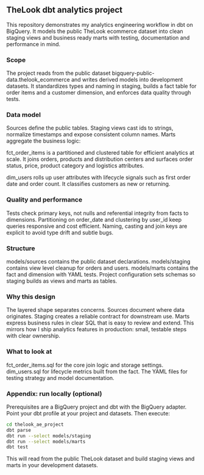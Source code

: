 ## TheLook dbt analytics project

This repository demonstrates my analytics engineering workflow in dbt on BigQuery. It models the public TheLook ecommerce dataset into clean staging views and business ready marts with testing, documentation and performance in mind.

### Scope
The project reads from the public dataset bigquery-public-data.thelook_ecommerce and writes derived models into development datasets. It standardizes types and naming in staging, builds a fact table for order items and a customer dimension, and enforces data quality through tests.

### Data model
Sources define the public tables. Staging views cast ids to strings, normalize timestamps and expose consistent column names. Marts aggregate the business logic:

fct_order_items is a partitioned and clustered table for efficient analytics at scale. It joins orders, products and distribution centers and surfaces order status, price, product category and logistics attributes.

dim_users rolls up user attributes with lifecycle signals such as first order date and order count. It classifies customers as new or returning.

### Quality and performance
Tests check primary keys, not nulls and referential integrity from facts to dimensions. Partitioning on order_date and clustering by user_id keep queries responsive and cost efficient. Naming, casting and join keys are explicit to avoid type drift and subtle bugs.

### Structure
models/sources contains the public dataset declarations. models/staging contains view level cleanup for orders and users. models/marts contains the fact and dimension with YAML tests. Project configuration sets schemas so staging builds as views and marts as tables.

### Why this design
The layered shape separates concerns. Sources document where data originates. Staging creates a reliable contract for downstream use. Marts express business rules in clear SQL that is easy to review and extend. This mirrors how I ship analytics features in production: small, testable steps with clear ownership.

### What to look at
fct_order_items.sql for the core join logic and storage settings. dim_users.sql for lifecycle metrics built from the fact. The YAML files for testing strategy and model documentation.

### Appendix: run locally (optional)
Prerequisites are a BigQuery project and dbt with the BigQuery adapter. Point your dbt profile at your project and datasets. Then execute:

```bash
cd thelook_ae_project
dbt parse
dbt run --select models/staging
dbt run --select models/marts
dbt test
```

This will read from the public TheLook dataset and build staging views and marts in your development datasets.
